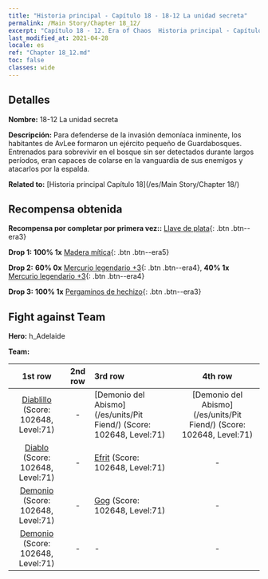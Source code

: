 ```yaml
---
title: "Historia principal - Capítulo 18 - 18-12 La unidad secreta"
permalink: /Main Story/Chapter 18_12/
excerpt: "Capítulo 18 - 12. Era of Chaos  Historia principal - Capítulo 18_12. 18-12 La unidad secreta"
last_modified_at: 2021-04-28
locale: es
ref: "Chapter 18_12.md"
toc: false
classes: wide
---
```


## Detalles

 **Nombre:** 18-12 La unidad secreta

 **Descripción:** Para defenderse de la invasión demoníaca inminente, los habitantes de AvLee formaron un ejército pequeño de Guardabosques. Entrenados para sobrevivir en el bosque sin ser detectados durante largos períodos, eran capaces de colarse en la vanguardia de sus enemigos y atacarlos por la espalda.

 **Related to:** [Historia principal Capítulo 18](/es/Main Story/Chapter 18/)

## Recompensa obtenida

 **Recompensa por completar por primera vez::** [Llave de plata](/ItemsES/con_693/){: .btn .btn--era3}

 **Drop 1:** **100% 1x** [Madera mítica](/ItemsES/mat_62/){: .btn .btn--era5}

 **Drop 2:** **60% 0x** [Mercurio legendario +3](/ItemsES/mat_56/){: .btn .btn--era4}, **40% 1x** [Mercurio legendario +3](/ItemsES/mat_56/){: .btn .btn--era4}

 **Drop 3:** **100% 1x** [Pergaminos de hechizo](/ItemsES/con_694/){: .btn .btn--era3}


## Fight against Team
 **Hero:** h_Adelaide

 **Team:**


  | 1st row | 2nd row | 3rd row | 4th row |
  |:----:|:----:|:----|:----:|
  | [Diablillo](/es/units/Imp/) (Score: 102648, Level:71)  | - | [Demonio del Abismo](/es/units/Pit Fiend/) (Score: 102648, Level:71)  | [Demonio del Abismo](/es/units/Pit Fiend/) (Score: 102648, Level:71)  |
  | [Diablo](/es/units/Devil/) (Score: 102648, Level:71)  | - | [Efrit](/es/units/Efreeti/) (Score: 102648, Level:71)  | - |
  | [Demonio](/es/units/Demon/) (Score: 102648, Level:71)  | - | [Gog](/es/units/Gog/) (Score: 102648, Level:71)  | - |
  | [Demonio](/es/units/Demon/) (Score: 102648, Level:71)  | - | - | - |


